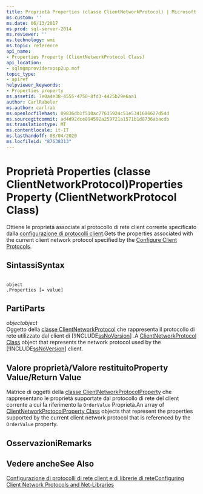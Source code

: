 ```yaml
---
title: Proprietà Properties (classe ClientNetworkProtocol) | Microsoft Docs
ms.custom: ''
ms.date: 06/13/2017
ms.prod: sql-server-2014
ms.reviewer: ''
ms.technology: wmi
ms.topic: reference
api_name:
- Properties Property (ClientNetworkProtocol Class)
api_location:
- sqlmgmproviderxpsp2up.mof
topic_type:
- apiref
helpviewer_keywords:
- Properties property
ms.assetid: 7e0a4e38-4555-4750-8fd3-4425b29e6aa1
author: CarlRabeler
ms.author: carlrab
ms.openlocfilehash: 09836db1f510ac77635924c51e5341686627d54d
ms.sourcegitcommit: ad4d92dce894592a259721a1571b1d8736abacdb
ms.translationtype: MT
ms.contentlocale: it-IT
ms.lasthandoff: 08/04/2020
ms.locfileid: "87638313"
---
```

# <a name="properties-property-clientnetworkprotocol-class"></a><span data-ttu-id="79b57-102">Proprietà Properties (classe ClientNetworkProtocol)</span><span class="sxs-lookup"><span data-stu-id="79b57-102">Properties Property (ClientNetworkProtocol Class)</span></span>
  <span data-ttu-id="79b57-103">Ottiene le proprietà associate al protocollo di rete client corrente specificato dalla [configurazione di protocolli client](https://technet.microsoft.com/library/ms181035.aspx).</span><span class="sxs-lookup"><span data-stu-id="79b57-103">Gets the properties associated with the current client network protocol specified by the [Configure Client Protocols](https://technet.microsoft.com/library/ms181035.aspx).</span></span>  
  
## <a name="syntax"></a><span data-ttu-id="79b57-104">Sintassi</span><span class="sxs-lookup"><span data-stu-id="79b57-104">Syntax</span></span>  
  
```  
  
object  
.Properties [= value]  
```  
  
## <a name="parts"></a><span data-ttu-id="79b57-105">Parti</span><span class="sxs-lookup"><span data-stu-id="79b57-105">Parts</span></span>  
 <span data-ttu-id="79b57-106">*object*</span><span class="sxs-lookup"><span data-stu-id="79b57-106">*object*</span></span>  
 <span data-ttu-id="79b57-107">Oggetto della [classe ClientNetworkProtocol](clientnetworkprotocol-class.md) che rappresenta il protocollo di rete utilizzato dal client di [!INCLUDE[ssNoVersion](../../../includes/ssnoversion-md.md)] .</span><span class="sxs-lookup"><span data-stu-id="79b57-107">A [ClientNetworkProtocol Class](clientnetworkprotocol-class.md) object that represents the network protocol used by the [!INCLUDE[ssNoVersion](../../../includes/ssnoversion-md.md)] client.</span></span>  
  
## <a name="property-valuereturn-value"></a><span data-ttu-id="79b57-108">Valore proprietà/Valore restituito</span><span class="sxs-lookup"><span data-stu-id="79b57-108">Property Value/Return Value</span></span>  
 <span data-ttu-id="79b57-109">Matrice di oggetti della [classe ClientNetworkProtocolProperty](../clientnetworkprotocolproperty-class/clientnetworkprotocolproperty-class.md) che rappresentano le proprietà supportate dal protocollo di rete del client corrente a cui fa riferimento la `OrderValue` Proprietà.</span><span class="sxs-lookup"><span data-stu-id="79b57-109">An array of [ClientNetworkProtocolProperty Class](../clientnetworkprotocolproperty-class/clientnetworkprotocolproperty-class.md) objects that represent the properties supported by the current client network protocol that is referenced by the `OrderValue` property.</span></span>  
  
## <a name="remarks"></a><span data-ttu-id="79b57-110">Osservazioni</span><span class="sxs-lookup"><span data-stu-id="79b57-110">Remarks</span></span>  
  
## <a name="see-also"></a><span data-ttu-id="79b57-111">Vedere anche</span><span class="sxs-lookup"><span data-stu-id="79b57-111">See Also</span></span>  
 [<span data-ttu-id="79b57-112">Configurazione di protocolli di rete client e di librerie di rete</span><span class="sxs-lookup"><span data-stu-id="79b57-112">Configuring Client Network Protocols and Net-Libraries</span></span>](https://technet.microsoft.com/library/ms181035.aspx)  
  
  
